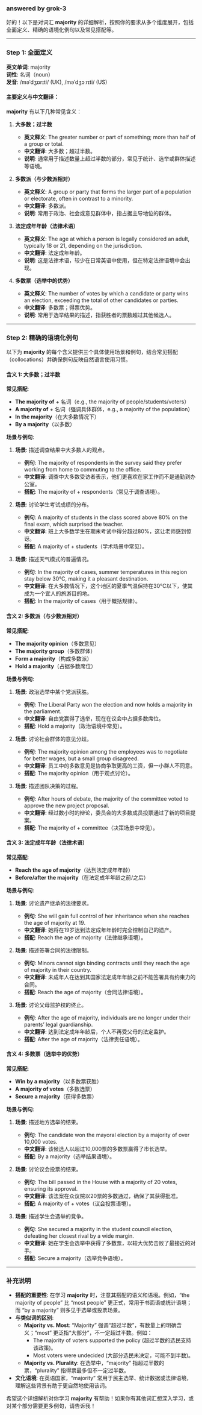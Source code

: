 ### answered by grok-3
好的！以下是对词汇 **majority** 的详细解析，按照你的要求从多个维度展开，包括全面定义、精确的语境化例句以及常见搭配等。

---

### Step 1: 全面定义

**英文单词**: majority  
**词性**: 名词（noun）  
**发音**: /məˈdʒɒrɪti/ (UK), /məˈdʒɔːrɪti/ (US)

#### 主要定义与中文翻译：
**majority** 有以下几种常见含义：

1. **大多数；过半数**  
   - **英文释义**: The greater number or part of something; more than half of a group or total.  
   - **中文翻译**: 大多数；超过半数。  
   - **说明**: 通常用于描述数量上超过半数的部分，常见于统计、选举或群体描述等语境。

2. **多数派（与少数派相对）**  
   - **英文释义**: A group or party that forms the larger part of a population or electorate, often in contrast to a minority.  
   - **中文翻译**: 多数派。  
   - **说明**: 常用于政治、社会或意见群体中，指占据主导地位的群体。

3. **法定成年年龄（法律术语）**  
   - **英文释义**: The age at which a person is legally considered an adult, typically 18 or 21, depending on the jurisdiction.  
   - **中文翻译**: 法定成年年龄。  
   - **说明**: 这是法律术语，较少在日常英语中使用，但在特定法律语境中会出现。

4. **多数票（选举中的优势）**  
   - **英文释义**: The number of votes by which a candidate or party wins an election, exceeding the total of other candidates or parties.  
   - **中文翻译**: 多数票；得票优势。  
   - **说明**: 常用于选举结果的描述，指获胜者的票数超过其他候选人。

---

### Step 2: 精确的语境化例句

以下为 **majority** 的每个含义提供三个具体使用场景和例句，结合常见搭配（collocations）并确保例句反映自然语言使用习惯。

#### 含义 1: 大多数；过半数
**常见搭配**:  
- **The majority of** + 名词（e.g., the majority of people/students/voters）  
- **A majority of** + 名词（强调具体群体，e.g., a majority of the population）  
- **In the majority**（在大多数情况下）  
- **By a majority**（以多数）  

**场景与例句**:

1. **场景**: 描述调查结果中大多数人的观点。  
   - **例句**: The majority of respondents in the survey said they prefer working from home to commuting to the office.  
   - **中文翻译**: 调查中大多数受访者表示，他们更喜欢在家工作而不是通勤到办公室。  
   - **搭配**: The majority of + respondents（常见于调查语境）。

2. **场景**: 讨论学生考试成绩的分布。  
   - **例句**: A majority of students in the class scored above 80% on the final exam, which surprised the teacher.  
   - **中文翻译**: 班上大多数学生在期末考试中得分超过80%，这让老师感到惊讶。  
   - **搭配**: A majority of + students（学术场景中常见）。

3. **场景**: 描述天气模式的普遍情况。  
   - **例句**: In the majority of cases, summer temperatures in this region stay below 30°C, making it a pleasant destination.  
   - **中文翻译**: 在大多数情况下，这个地区的夏季气温保持在30°C以下，使其成为一个宜人的旅游目的地。  
   - **搭配**: In the majority of cases（用于概括规律）。

#### 含义 2: 多数派（与少数派相对）
**常见搭配**:  
- **The majority opinion**（多数意见）  
- **The majority group**（多数群体）  
- **Form a majority**（构成多数派）  
- **Hold a majority**（占据多数席位）  

**场景与例句**:

1. **场景**: 政治选举中某个党派获胜。  
   - **例句**: The Liberal Party won the election and now holds a majority in the parliament.  
   - **中文翻译**: 自由党赢得了选举，现在在议会中占据多数席位。  
   - **搭配**: Hold a majority（政治语境中常见）。

2. **场景**: 讨论社会群体的意见分歧。  
   - **例句**: The majority opinion among the employees was to negotiate for better wages, but a small group disagreed.  
   - **中文翻译**: 员工中的多数意见是协商争取更高的工资，但一小群人不同意。  
   - **搭配**: The majority opinion（用于观点讨论）。

3. **场景**: 描述团队决策的过程。  
   - **例句**: After hours of debate, the majority of the committee voted to approve the new project proposal.  
   - **中文翻译**: 经过数小时的辩论，委员会的大多数成员投票通过了新的项目提案。  
   - **搭配**: The majority of + committee（决策场景中常见）。

#### 含义 3: 法定成年年龄（法律术语）
**常见搭配**:  
- **Reach the age of majority**（达到法定成年年龄）  
- **Before/after the majority**（在法定成年年龄之前/之后）  

**场景与例句**:

1. **场景**: 讨论遗产继承的法律要求。  
   - **例句**: She will gain full control of her inheritance when she reaches the age of majority at 19.  
   - **中文翻译**: 她将在19岁达到法定成年年龄时完全控制自己的遗产。  
   - **搭配**: Reach the age of majority（法律继承语境）。

2. **场景**: 描述签署合同的法律限制。  
   - **例句**: Minors cannot sign binding contracts until they reach the age of majority in their country.  
   - **中文翻译**: 未成年人在达到其国家法定成年年龄之前不能签署具有约束力的合同。  
   - **搭配**: Reach the age of majority（合同法律语境）。

3. **场景**: 讨论父母监护权的终止。  
   - **例句**: After the age of majority, individuals are no longer under their parents’ legal guardianship.  
   - **中文翻译**: 达到法定成年年龄后，个人不再受父母的法定监护。  
   - **搭配**: After the age of majority（法律责任语境）。

#### 含义 4: 多数票（选举中的优势）
**常见搭配**:  
- **Win by a majority**（以多数票获胜）  
- **A majority of votes**（多数选票）  
- **Secure a majority**（获得多数票）  

**场景与例句**:

1. **场景**: 描述地方选举的结果。  
   - **例句**: The candidate won the mayoral election by a majority of over 10,000 votes.  
   - **中文翻译**: 该候选人以超过10,000票的多数票赢得了市长选举。  
   - **搭配**: By a majority（选举结果语境）。

2. **场景**: 讨论议会投票的结果。  
   - **例句**: The bill passed in the House with a majority of 20 votes, ensuring its approval.  
   - **中文翻译**: 该法案在众议院以20票的多数通过，确保了其获得批准。  
   - **搭配**: A majority of + votes（议会投票语境）。

3. **场景**: 描述学生会选举的竞争。  
   - **例句**: She secured a majority in the student council election, defeating her closest rival by a wide margin.  
   - **中文翻译**: 她在学生会选举中获得了多数票，以较大优势击败了最接近的对手。  
   - **搭配**: Secure a majority（选举竞争语境）。

---

### 补充说明
- **搭配的重要性**: 在学习 **majority** 时，注意其搭配的语义和语境。例如，“the majority of people” 比 “most people” 更正式，常用于书面语或统计语境；而 “by a majority” 则多见于选举或投票场景。
- **与类似词的区别**:  
  - **Majority vs. Most**: “Majority” 强调“超过半数”，有数量上的明确含义；“most” 更泛指“大部分”，不一定超过半数。例如：  
    - The majority of voters supported the policy (超过半数的选民支持该政策)。  
    - Most voters were undecided (大部分选民未决定，可能不到半数)。  
  - **Majority vs. Plurality**: 在选举中，“majority” 指超过半数的票，“plurality” 指得票最多但不一定过半数。
- **文化语境**: 在英语国家，“majority” 常用于民主选举、统计数据或法律语境，理解这些背景有助于更自然地使用该词。

希望这个详细解析对你学习 **majority** 有帮助！如果你有其他词汇想深入学习，或对某个部分需要更多例句，请告诉我！